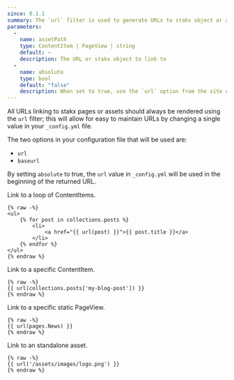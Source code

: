 ```yaml
---
since: 0.1.1
summary: The `url` filter is used to generate URLs to stakx object or assets.
parameters:
  -
    name: assetPath
    type: ContentItem | PageView | string
    default: ~
    description: The URL or stakx object to link to
  -
    name: absolute
    type: bool
    default: "false"
    description: When set to true, use the `url` option from the site configuration
---
```


All URLs linking to stakx pages or assets should always be rendered using the `url` filter; this will allow for easy to maintain URLs by changing a single value in your `_config.yml` file.

The two options in your configuration file that will be used are:

- `url`
- `baseurl`

By setting `absolute` to true, the `url` value in `_config.yml` will be used in the beginning of the returned URL.

Link to a loop of ContentItems.

```twig
{% raw -%}
<ul>
    {% for post in collections.posts %}
        <li>
            <a href="{{ url(post) }}">{{ post.title }}</a>
        </li>
    {% endfor %}
</ul>
{% endraw %}
```

Link to a specific ContentItem.

```twig
{% raw -%}
{{ url(collections.posts['my-blog-post']) }}
{% endraw %}
```

Link to a specific static PageView.

```twig
{% raw -%}
{{ url(pages.News) }}
{% endraw %}
```

Link to an standalone asset.

```twig
{% raw -%}
{{ url('/assets/images/logo.png') }}
{% endraw %}
```
